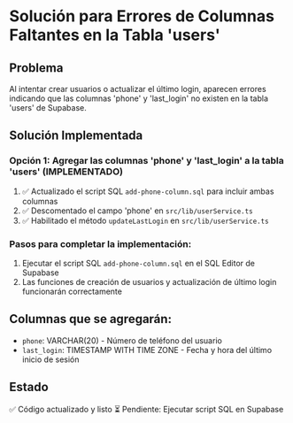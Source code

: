 # Solución para Errores de Columnas Faltantes en la Tabla 'users'

## Problema
Al intentar crear usuarios o actualizar el último login, aparecen errores indicando que las columnas 'phone' y 'last_login' no existen en la tabla 'users' de Supabase.

## Solución Implementada

### Opción 1: Agregar las columnas 'phone' y 'last_login' a la tabla 'users' (IMPLEMENTADO)
1. ✅ Actualizado el script SQL `add-phone-column.sql` para incluir ambas columnas
2. ✅ Descomentado el campo 'phone' en `src/lib/userService.ts`
3. ✅ Habilitado el método `updateLastLogin` en `src/lib/userService.ts`

### Pasos para completar la implementación:
1. Ejecutar el script SQL `add-phone-column.sql` en el SQL Editor de Supabase
2. Las funciones de creación de usuarios y actualización de último login funcionarán correctamente

## Columnas que se agregarán:
- `phone`: VARCHAR(20) - Número de teléfono del usuario
- `last_login`: TIMESTAMP WITH TIME ZONE - Fecha y hora del último inicio de sesión

## Estado
✅ Código actualizado y listo
⏳ Pendiente: Ejecutar script SQL en Supabase